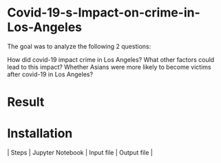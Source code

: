 # Covid-19-s-Impact-on-crime-in-Los-Angeles

The goal was to analyze the following 2 questions:

How did covid-19 impact crime in Los Angeles? What other factors could lead to this impact?
Whether Asians were more likely to become victims after covid-19 in Los Angeles?


# Result

# Installation

| Steps  | Jupyter Notebook | Input file  | Output file | 
